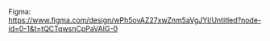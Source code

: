 Figma:
https://www.figma.com/design/wPh5ovAZ27xwZnm5aVgJYl/Untitled?node-id=0-1&t=tQCTqwsnCpPaVAIG-0
